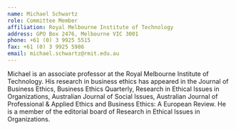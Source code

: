```yaml
---
name: Michael Schwartz  
role: Committee Member
affiliation: Royal Melbourne Institute of Technology
address: GPO Box 2476, Melbourne VIC 3001  
phone: +61 (0) 3 9925 5515  
fax: +61 (0) 3 9925 5986  
email: michael.schwartz@rmit.edu.au
---
```


Michael is an associate professor at the Royal Melbourne Institute of Technology. His research in business ethics has appeared in the Journal of Business Ethics, Business Ethics Quarterly, Research in Ethical Issues in Organizations, Australian Journal of Social Issues, Australian Journal of Professional & Applied Ethics and Business Ethics: A European Review. He is a member of the editorial board of Research in Ethical Issues in Organizations.
